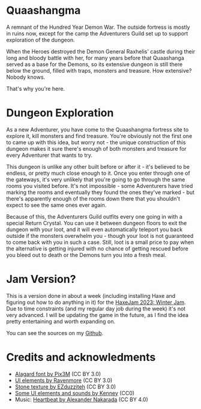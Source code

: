 # Quaashangma

A remnant of the Hundred Year Demon War. The outside fortress is mostly in ruins now, except for the camp the Adventurers Guild set up to support exploration of the dungeon.

When the Heroes destroyed the Demon General Raxhelis' castle during their long and bloody battle with her, for many years before that Quaashanga served as a base for the Demons, so its extensive dungeon is still there below the ground, filled with traps, monsters and treasure. How extensive? Nobody knows.

That's why you're here.

# Dungeon Exploration

As a new Adventurer, you have come to the Quaashangma fortress site to explore it, kill monsters and find treasure. You're obviously not the first one to came up with this idea, but worry not - the unique construction of this dungeon makes it sure there's enough of both monsters and treasure for every Adventurer that wants to try.

This dungeon is unlike any other built before or after it - it's believed to be endless, or pretty much close enough to it. Once you enter through one of the gateways, it's very unlikely that you're going to go through the same rooms you visited before. It's not impossible - some Adventurers have tried marking the rooms and eventually they found the ones they've marked - but there's apparently enough of the rooms down there that you shouldn't expect to see the same ones ever again.

Because of this, the Adventurers Guild outfits every one going in with a special Return Crystal. You can use it between dungeon floors to exit the dungeon with your loot, and it will even automatically teleport you back outside if the monsters overwhelm you - though your loot is not guaranteed to come back with you in such a case. Still, loot is a small price to pay when the alternative is getting injured with no chance of getting rescued before you bleed out to death or the Demons turn you into a fresh meal.

# Jam Version?

This is a version done in about a week (including installing Haxe and figuring out how to do anything in it) for the [HaxeJam 2023: Winter Jam](https://itch.io/jam/haxejam-2023-winter-jam). Due to time constraints (and my regular day job during the week) it's not very advanced. I will be updating the game in the future, as I find the idea pretty entertaining and worth expanding on.

You can see the sources on my [Github](https://github.com/marcinruszkiewicz/quaashangma-jam).

# Credits and acknowledments

- [Alagard font by Pix3M](https://opengameart.org/content/pixel-fonts-by-pix3m) (CC BY 3.0)
- [UI elements by Ravenmore](https://opengameart.org/content/fantasy-ui-elements-by-ravenmore) (CC BY 3.0)
- [Stone texture by EZduzziteh](https://opengameart.org/content/stone-texture-1) (CC BY 3.0)
- [Some UI elements and sounds by Kenney](https://www.kenney.nl) (CC0)
- Music: [Heartbeat by Alexander Nakarada](https://www.serpentsoundstudios.com) (CC BY 4.0)
